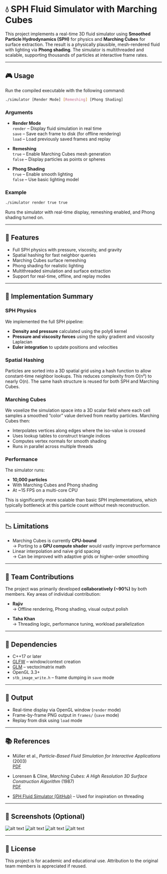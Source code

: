 
# 💧 SPH Fluid Simulator with Marching Cubes

This project implements a real-time 3D fluid simulator using **Smoothed Particle Hydrodynamics (SPH)** for physics and **Marching Cubes** for surface extraction. The result is a physically plausible, mesh-rendered fluid with lighting via **Phong shading**. The simulator is multithreaded and scalable, supporting thousands of particles at interactive frame rates.

---

## 🎮 Usage

Run the compiled executable with the following command:

```bash
./simulator [Render Mode] [Remeshing] [Phong Shading]
```

### Arguments

- **Render Mode**  
  `render` – Display fluid simulation in real time  
  `save` – Save each frame to disk (for offline rendering)  
  `load` – Load previously saved frames and replay

- **Remeshing**  
  `true` – Enable Marching Cubes mesh generation  
  `false` – Display particles as points or spheres

- **Phong Shading**  
  `true` – Enable smooth lighting  
  `false` – Use basic lighting model

### Example

```bash
./simulator render true true
```

Runs the simulator with real-time display, remeshing enabled, and Phong shading turned on.

---

## 🔧 Features

- Full SPH physics with pressure, viscosity, and gravity
- Spatial hashing for fast neighbor queries
- Marching Cubes surface remeshing
- Phong shading for realistic lighting
- Multithreaded simulation and surface extraction
- Support for real-time, offline, and replay modes

---

## 🧠 Implementation Summary

### SPH Physics

We implemented the full SPH pipeline:
- **Density and pressure** calculated using the poly6 kernel
- **Pressure and viscosity forces** using the spiky gradient and viscosity Laplacian
- **Euler integration** to update positions and velocities

### Spatial Hashing

Particles are sorted into a 3D spatial grid using a hash function to allow constant-time neighbor lookups. This reduces complexity from O(n²) to nearly O(n). The same hash structure is reused for both SPH and Marching Cubes.

### Marching Cubes

We voxelize the simulation space into a 3D scalar field where each cell samples a smoothed “color” value derived from nearby particles. Marching Cubes then:
- Interpolates vertices along edges where the iso-value is crossed
- Uses lookup tables to construct triangle indices
- Computes vertex normals for smooth shading
- Runs in parallel across multiple threads

### Performance

The simulator runs:
- **10,000 particles**
- With Marching Cubes and Phong shading
- At ~15 FPS on a multi-core CPU

This is significantly more scalable than basic SPH implementations, which typically bottleneck at this particle count *without* mesh reconstruction.

---

## 📉 Limitations

- Marching Cubes is currently **CPU-bound**  
  → Porting to a **GPU compute shader** would vastly improve performance
- Linear interpolation and naive grid spacing  
  → Can be improved with adaptive grids or higher-order smoothing

---

## 👥 Team Contributions

The project was primarily developed **collaboratively (~90%)** by both members. Key areas of individual contribution:

- **Rajiv**  
  → Offline rendering, Phong shading, visual output polish

- **Taha Khan**  
  → Threading logic, performance tuning, workload parallelization

---

## 🧪 Dependencies

- C++17 or later
- [GLFW](https://www.glfw.org/) – window/context creation  
- [GLM](https://github.com/g-truc/glm) – vector/matrix math  
- OpenGL 3.3+  
- `stb_image_write.h` – frame dumping in `save` mode

---

## 📁 Output

- Real-time display via OpenGL window (`render` mode)
- Frame-by-frame PNG output in `frames/` (`save` mode)
- Replay from disk using `load` mode

---

## 📚 References

- Müller et al., *Particle-Based Fluid Simulation for Interactive Applications* (2003)  
  [PDF](https://matthias-research.github.io/pages/publications/sca03.pdf)

- Lorensen & Cline, *Marching Cubes: A High Resolution 3D Surface Construction Algorithm* (1987)  
  [PDF](https://dl.acm.org/doi/10.1145/37402.37422)

- [SPH Fluid Simulator (GitHub)](https://github.com/lijenicol/SPH-Fluid-Simulator) – Used for inspiration on threading

---

## 📸 Screenshots (Optional)

![alt text](image.png)
![alt text](image-1.png)
![alt text](image-2.png)
![alt text](image-3.png)

---

## 🧼 License

This project is for academic and educational use. Attribution to the original team members is appreciated if reused.
